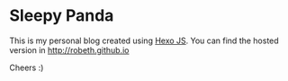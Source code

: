 # Sleepy Panda

This is my personal blog created using [Hexo JS](hexo.io). You can find the hosted version in http://robeth.github.io

Cheers :)
